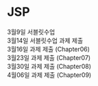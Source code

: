 # JSP
3월9일 서블릿수업 <br>
3월14일 서블릿수업 과제 제출<br>
3월16일 과제 제출 (Chapter06) <br>
3월23일 과제 제출 (Chapter07) <br>
3월30일 과제 제출 (Chapter08) <br>
4월06일 과제 제출 (Chapter09) <br>
